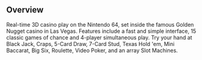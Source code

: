 ## Overview

Real-time 3D casino play on the Nintendo 64, set inside the famous Golden Nugget casino in Las Vegas. Features include a fast and simple interface, 15 classic games of chance and 4-player simultaneous play. Try your hand at Black Jack, Craps, 5-Card Draw, 7-Card Stud, Texas Hold 'em, Mini Baccarat, Big Six, Roulette, Video Poker, and an array Slot Machines.